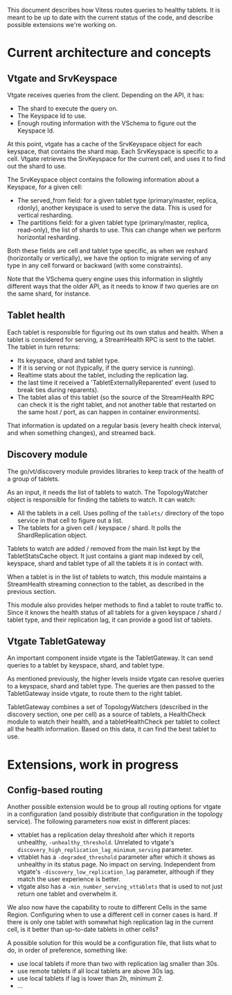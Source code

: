 This document describes how Vitess routes queries to healthy tablets. It is
meant to be up to date with the current status of the code, and describe
possible extensions we're working on.

# Current architecture and concepts

## Vtgate and SrvKeyspace

Vtgate receives queries from the client. Depending on the API, it has:

* The shard to execute the query on.
* The Keyspace Id to use.
* Enough routing information with the VSchema to figure out the Keyspace Id.

At this point, vtgate has a cache of the SrvKeyspace object for each keyspace,
that contains the shard map. Each SrvKeyspace is specific to a cell. Vtgate
retrieves the SrvKeyspace for the current cell, and uses it to find out the
shard to use.

The SrvKeyspace object contains the following information about a Keyspace, for
a given cell:

* The served_from field: for a given tablet type (primary/master, replica, rdonly),
  another keyspace is used to serve the data. This is used for vertical
  resharding.
* The partitions field: for a given tablet type (primary/master, replica, read-only),
  the list of shards to use. This can change when we perform horizontal
  resharding.

Both these fields are cell and tablet type specific, as when we reshard
(horizontally or vertically), we have the option to migrate serving of any type
in any cell forward or backward (with some constraints).

Note that the VSchema query engine uses this information in slightly different
ways that the older API, as it needs to know if two queries are on the same
shard, for instance.

## Tablet health

Each tablet is responsible for figuring out its own status and health. When a
tablet is considered for serving, a StreamHealth RPC is sent to the tablet. The
tablet in turn returns:

* Its keyspace, shard and tablet type.
* If it is serving or not (typically, if the query service is running).
* Realtime stats about the tablet, including the replication lag.
* the last time it received a 'TabletExternallyReparented' event (used to break
  ties during reparents).
* The tablet alias of this tablet (so the source of the StreamHealth RPC can
  check it is the right tablet, and not another table that restarted on the same
  host / port, as can happen in container environments).

That information is updated on a regular basis (every health check interval, and
when something changes), and streamed back.

## Discovery module

The go/vt/discovery module provides libraries to keep track of the health of a
group of tablets.

As an input, it needs the list of tablets to watch. The TopologyWatcher object
is responsible for finding the tablets to watch. It can watch:

* All the tablets in a cell. Uses polling of the `tablets/` directory of the
  topo service in that cell to figure out a list.
* The tablets for a given cell / keyspace / shard. It polls the ShardReplication
  object.

Tablets to watch are added / removed from the main list kept by the
TabletStatsCache object. It just contains a giant map indexed by cell, keyspace,
shard and tablet type of all the tablets it is in contact with.

When a tablet is in the list of tablets to watch, this module maintains a
StreamHealth streaming connection to the tablet, as described in the previous
section.

This module also provides helper methods to find a tablet to route traffic
to. Since it knows the health status of all tablets for a given keyspace / shard
/ tablet type, and their replication lag, it can provide a good list of tablets.

## Vtgate TabletGateway

An important component inside vtgate is the TabletGateway. It can send
queries to a tablet by keyspace, shard, and tablet type.

As mentioned previously, the higher levels inside vtgate can resolve queries to
a keyspace, shard and tablet type. The queries are then passed to the TabletGateway inside vtgate,
to route them to the right tablet.

TabletGateway combines a set of TopologyWatchers (described in the
discovery section, one per cell) as a source of tablets, a HealthCheck module
to watch their health, and a tabletHealthCheck per tablet to collect all the health
information. Based on this data, it can find the best tablet to use.

# Extensions, work in progress

## Config-based routing

Another possible extension would be to group all routing options for vtgate in a
configuration (and possibly distribute that configuration in the topology
service). The following parameters now exist in different places:

* vttablet has a replication delay threshold after which it reports
  unhealthy, `-unhealthy_threshold`. Unrelated to vtgate's
  `discovery_high_replication_lag_minimum_serving` parameter.
* vttablet has a `-degraded_threshold` parameter after which it shows as
  unhealthy in its status page. No impact on serving. Independent from vtgate's
  `-discovery_low_replication_lag` parameter, although if they match the user
  experience is better.
* vtgate also has a `-min_number_serving_vttablets` that is used to not just
  return one tablet and overwhelm it.

We also now have the capability to route to different Cells in the same
Region. Configuring when to use a different cell in corner cases is hard. If
there is only one tablet with somewhat high replication lag in the current cell,
is it better than up-to-date tablets in other cells?

A possible solution for this would be a configuration file, that lists what to
do, in order of preference, something like:

* use local tablets if more than two with replication lag smaller than 30s.
* use remote tablets if all local tablets are above 30s lag.
* use local tablets if lag is lower than 2h, minimum 2.
* ...
